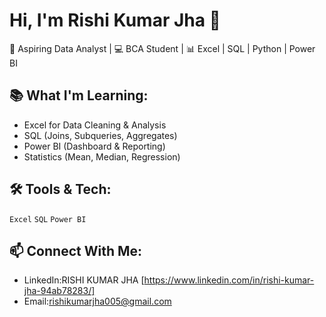 # Hi, I'm Rishi Kumar Jha 👋  
🎯 Aspiring Data Analyst | 💻 BCA Student | 📊 Excel | SQL | Python | Power BI  

## 📚 What I'm Learning:
- Excel for Data Cleaning & Analysis
- SQL (Joins, Subqueries, Aggregates)
- Power BI (Dashboard & Reporting)
- Statistics (Mean, Median, Regression)

## 🛠️ Tools & Tech:
`Excel` `SQL` `Power BI`


## 📫 Connect With Me:
- LinkedIn:RISHI KUMAR JHA [https://www.linkedin.com/in/rishi-kumar-jha-94ab78283/]
- Email:rishikumarjha005@gmail.com

